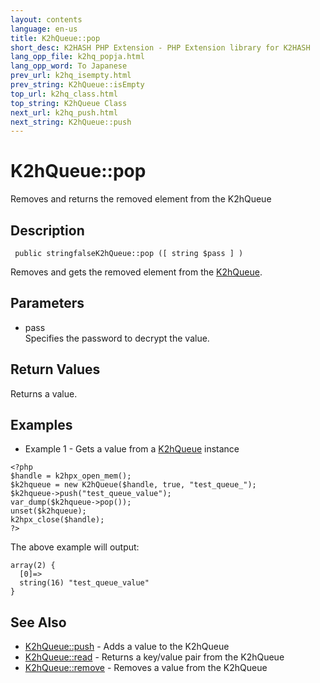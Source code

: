 ```yaml
---
layout: contents
language: en-us
title: K2hQueue::pop
short_desc: K2HASH PHP Extension - PHP Extension library for K2HASH
lang_opp_file: k2hq_popja.html
lang_opp_word: To Japanese
prev_url: k2hq_isempty.html
prev_string: K2hQueue::isEmpty
top_url: k2hq_class.html
top_string: K2hQueue Class
next_url: k2hq_push.html
next_string: K2hQueue::push
---
```


# K2hQueue::pop
Removes and returns the removed element from the K2hQueue

## Description

```
 public stringfalseK2hQueue::pop ([ string $pass ] )
```

Removes and gets the removed element from the [K2hQueue](k2hq_class.html). 

## Parameters
- pass  
Specifies the password to decrypt the value.

## Return Values
Returns a value. 

## Examples
- Example 1 - Gets a value from a [K2hQueue](k2hq_class.html) instance

```
<?php
$handle = k2hpx_open_mem();
$k2hqueue = new K2hQueue($handle, true, "test_queue_");
$k2hqueue->push("test_queue_value");
var_dump($k2hqueue->pop());
unset($k2hqueue);
k2hpx_close($handle);
?>
```

The above example will output:

```
array(2) {
  [0]=>
  string(16) "test_queue_value"
}
```


## See Also
- [K2hQueue::push](k2hq_push.html) - Adds a value to the K2hQueue
- [K2hQueue::read](k2hq_read.html) - Returns a key/value pair from the K2hQueue
- [K2hQueue::remove](k2hq_remove.html) - Removes a value from the K2hQueue
